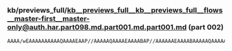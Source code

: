 ### kb/previews_full/kb__previews_full__kb__previews_full__flows__master-first__master-only@auth.har.part098.md.part001.md.part001.md (part 002)

```md
AAAA/wEAAAAAAAAAAQAAAAEAAP//AAAAAQAAAAEAAAABAP//AAAAAAEAAAABAAAAAQAAAAAAAAABAAAAAQAAAAEAAAAAAAAAAAAAAAEAAAABAAAAAQAAAAEAAA
```

```
